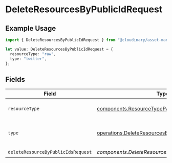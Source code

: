 # DeleteResourcesByPublicIdRequest

## Example Usage

```typescript
import { DeleteResourcesByPublicIdRequest } from "@cloudinary/asset-management/models/operations";

let value: DeleteResourcesByPublicIdRequest = {
  resourceType: "raw",
  type: "twitter",
};
```

## Fields

| Field                                                                                                | Type                                                                                                 | Required                                                                                             | Description                                                                                          |
| ---------------------------------------------------------------------------------------------------- | ---------------------------------------------------------------------------------------------------- | ---------------------------------------------------------------------------------------------------- | ---------------------------------------------------------------------------------------------------- |
| `resourceType`                                                                                       | [components.ResourceTypeParameter](../../models/components/resourcetypeparameter.md)                 | :heavy_check_mark:                                                                                   | The type the of asset.                                                                               |
| `type`                                                                                               | [operations.DeleteResourcesByPublicIdType](../../models/operations/deleteresourcesbypublicidtype.md) | :heavy_check_mark:                                                                                   | The delivery type of the asset.                                                                      |
| `deleteResourceByPublicIdsRequest`                                                                   | *components.DeleteResourceByPublicIdsRequestUnion*                                                   | :heavy_check_mark:                                                                                   | N/A                                                                                                  |